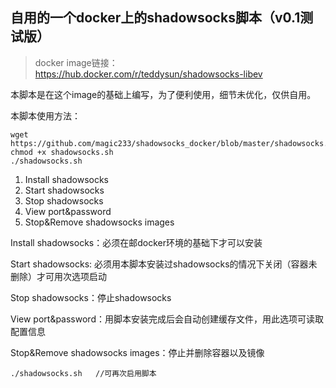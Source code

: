 ## 自用的一个docker上的shadowsocks脚本（v0.1测试版）
> docker image链接：https://hub.docker.com/r/teddysun/shadowsocks-libev

本脚本是在这个image的基础上编写，为了便利使用，细节未优化，仅供自用。


本脚本使用方法：
```
wget https://github.com/magic233/shadowsocks_docker/blob/master/shadowsocks.sh
chmod +x shadowsocks.sh
./shadowsocks.sh
```

1. Install shadowsocks
2. Start shadowsocks
3. Stop shadowsocks
4. View port&password
5. Stop&Remove shadowsocks images

Install shadowsocks：必须在邮docker环境的基础下才可以安装

Start shadowsocks: 必须用本脚本安装过shadowsocks的情况下关闭（容器未删除）才可用次选项启动

Stop shadowsocks：停止shadowsocks

View port&password：用脚本安装完成后会自动创建缓存文件，用此选项可读取配置信息

Stop&Remove shadowsocks images：停止并删除容器以及镜像


```
./shadowsocks.sh   //可再次启用脚本
```

